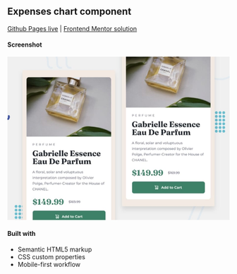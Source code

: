 ## Expenses chart component
[Github Pages live](https://candybuy.github.io/newbie/test1/) | [Frontend Mentor solution](https://www.frontendmentor.io/challenges/expenses-chart-component-e7yJBUdjwt)

#### Screenshot
![Mobile view](./images/mobile-design.jpg)


#### Built with
- Semantic HTML5 markup
- CSS custom properties
- Mobile-first workflow
